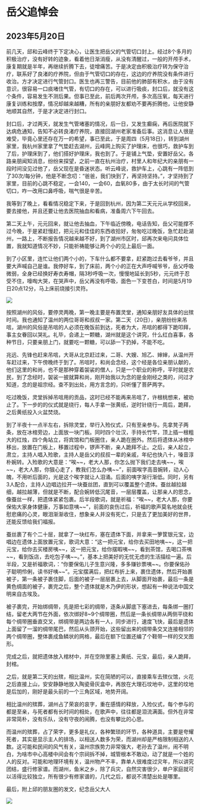 岳父追悼会
=======================

2023年5月20日
-----------------------

前几天，邱和云峰终于下定决心，让医生把岳父的气管切口封上。经过8个多月的积极治疗，没有好转的迹象，看着他日渐消瘦，从没有清醒过，一般的开颅手术，康复期就是半年，再继续折腾下去，徒增痛苦。于是决定由积极治疗转为保守治疗，联系好了良渚的疗养院，但由于气管切口的存在，这边的疗养院没有条件进行收治。方才决定进行气管封口。医生也再三警告，目前他的肺部有积水，由于没有意识，很容易一口痰堵住气管，有切口的存在，可以进行吸痰，封口后，就没有这个条件，容易发生不测后果。但事已至此，前后两次开颅，多次高压氧，每天进行康复训练和按摩，情况却越来越糟，所有的亲朋好友都劝不要再折腾他，让他安静地顺其自然，于是才决定进行封口。

封口后，才过两天，就发生气管堵塞的情况，后一日，又发生癫痫，再后医院就下达病危通知，告知不必转良渚疗养院，直接回湖州老家准备后事。这消息让人很是难受，毕竟心里还存在万一的希望，事已至此，于是周四（5月18日），转到湖州家里，我杭州家里拿了气垫赶去湖州，云峰网上购买了护理床，也很巧，救护车到了后，护理床到了，他们搭好护理床，我也到了。于是铺上气垫，安置好岳父。各路亲朋闻知消息，纷纷来探望，之前一直在杭州治疗，村里人和年纪大的亲朋有一段时间没见过他了，岳父现在是昏迷状态。听云峰说，救护车上，心跳有一阵低到了30次/每分钟，他是不断念叨：“爸爸，我们快到了，再坚持坚持。”，才坚持到了家里，目前的心跳不稳定，一会140，一会60，血氧80多，由于太长时间的气管切口，咋一改用口鼻呼吸，喘气很是辛苦。

我等到了晚上，看看情况稳定下来，于是回到杭州，因为第二天元元从学校回来，要去接他，并且还要让他去医院抽血和看病，准备周六下午回去。

第二天上午，元元回来，就让他去抽血，下午临近傍晚，电话告知，岳父可能撑不过今晚，于是紧赶慢赶，把元元和佳佳的东西收拾好，匆匆吃过晚饭，急忙赶赴湖州，一路上，不断报告情况越来越不好，到了湖州市区时，邱再次来电问具体位置，我就知道情况不妙，只能祈祷能够让两个小的见上最后一面。

到了小区里，连忙让他们两个小的，下车什么都不要拿，赶紧跑过去看爷爷，并且要大声喊自己是谁。我停好车，到了床前，两个小的正在大声呼喊爷爷，岳父呼吸微弱，全身已经换好寿衣寿帽，隔3秒呼吸一次，慢慢地延长到5秒，元元终于忍受不住，嚎啕大哭，在哭声中，岳父再没有呼吸，面色一下变苍白，时间是5月19日20点12分，马上床前烧接引灵符。

![]({{site.url}}/assets/blog-images/20230520/111.jpg)

按照湖州的风俗，要停灵两晚，第一晚主要是布置灵堂，通知亲朋好友具体的出殡时间。我也通知了温州的两位哥哥和叔叔一家。第二天（20日），亲朋纷纷来吊唁，湖州的风俗是吊唁的人必须在晚饭前到达，死者为大，吊唁的都得下跪叩拜，事主女眷回以哭礼。礼毕，会递上一颗糖，湖州就是这个讲究，什么红白喜事，各种节日，只要亲朋上门，就要吃一颗糖，可以舔一下扔掉，不能不吃。

兆远、先锋也赶来吊唁，大哥从北京赶过来，二哥、大嫂、旭乙、婶婶，从温州开车赶过来，下午傍晚终于到了。吊唁时，和尚会念经，这个经是各位亲朋认献的，他们这里的和尚，也不是那种穿着袈裟的僧人，只是一个职业的称呼，平时就是农民，到了念经时，袈裟一披就算和尚，刚开始我以为念的是金刚经之类的，问过才知道，念的是祖宗经。查不到出处，用方言念的，只听懂了菩萨两字。

吃过晚饭，灵堂拆掉吊唁用的贡品，这时已经不能再来吊唁了，许根桃想来，被劝止了。下一步的的仪式就是绕行，每人手拿一张黄纸，逆时针绕行一周后，跪拜，之后黄纸投入火盆焚烧。

到了半夜十一点半左右，拆除灵堂，举行入殓仪式，只有至亲参与。先拿凳子两条，放在冰棺旁边，上面放一块门板。同时四个壮汉，手持长竹竿，顶上插一根粗大的红烛，四个角站立，将宾馆和门板圈住，亲人跪在圈外。然后将遗体从冰棺中移出，放置在门板上，移置过程中，锣声不断，亲人跪拜不止。之后，亲人起立，肃立，主持人唱入殓歌，主持人是岳父的叔叔一辈的亲戚，年纪也快八十，嗓音淳朴婉转。入殓歌的大意是：“唉\~\~，老大人那，你怎么抛下我们走去咦\~\~，唉\~\~，老大人那，你狠心走了，教我们怎么办咦\~\~”，前面唉字高音婉转，动人心魄，不用听后面的，光是这个唉字就让人泪涌。后面的咦字渐行渐低。同时，另有3人配合，主持人边唱边拉开一块蚕丝团，直到可以覆盖整个遗体。蚕丝越拉越细，越拉越薄，但就是不断，配合婉转低沉尾音，一层层覆盖，让那亲人的思念，像蚕丝一样，把遗体紧紧包裹。后半段歌词，就是祈福：“唉\~\~，老大人那，你要保佑大家身体健康，万事如意咦\~\~”，前面的哀伤过后，祈福的歌声莫名地就会抚慰悲痛的心灵，眼泪渐渐收住，想象亲人并没有死亡，只是去了更加美好的世界，还能反馈给我们福报。

蚕丝裹了有个二十层，就拿了一块红布，塞在遗体下面，并拿来一箩筐银元宝，边唱边在遗体上面放置元宝，歌词大意：“这一把元宝，给你去买田地咦\~\~，这一把元宝，给你去买楼房咦\~\~，这一把元宝，给你摆暇咦\~\~，看到茶馆，去喝口茶咦\~\~，看到饭店，去吃包子咦\~\~。”，基本上把美好的无忧无虑的生活描绘一遍。后半段，又是祈福歌词，：“你要保佑儿子生意兴隆，多多赚钞票咦\~\~。你要保佑孙子聪明伶俐，读书好咦\~\~”。元宝摆满后，把红布折上来，裹住遗体，然后开始裹被子，第一条被子裹住脚，后面的被子一层层裹上去，从脚面开始裹，最后一条是黄色绸面的被子，裹完之后，整个遗体就是木乃伊的形状，想起有一种说法中国文明来自古埃及。

被子裹完，开始绑绸带，先是把七彩的绸带，逐条从脚底下塞进去，每条绑一圈打结，留老大两节在外面，依次绑好8~9个绸带圈，然后是一条长绸带从两侧平绕和每个绸带圈垂直交叉，绑绸带是两边各有一人，同步进行，速度飞快，最后是遗体上面留了一溜的绸带尾巴，然后从头颈开始，这些留出来的绸带条交叉连接相邻的两个绸带圈，整体裹成鱼鳞状的网格，最后在额下位置还编了个鞋带一样的交叉图形。

完成之后，就把遗体放入棺材中，并在空隙里塞上黄纸、元宝，最后，亲人跪拜，封棺。

之后，就是第二天的出殡，相比温州，实在简陋的可以，直接乘车去殡仪馆，火花之后直接上山，安安静静地放入陶瓷骨灰盒中，再放在大理石坟地中，这里的坟地是后加的，刚好是最头前的一个三角区域，地势开阔。

相比温州的殡葬，湖州占了荣哀的哀字，重在感情的释放，入殓仪式，每个参与的都是至亲，与死者都有长时间的相处，在歌声中，往往都是泪流满面。但外在非常非常简朴，没有乐队，没有守夜的闹腾，也没有攀比的心思。

而温州的殡葬，占了荣字，更多是礼仪，各种繁琐的环节，各种道具，主要是夸耀死者，其实是显示主人的排场，以相送人数多为荣，而湖州却是严格限制相送的人数。这可能和民间的风气有关，温州宗族势力非常强大，老孙去了温州，闹不明白，为啥市中心高楼中间会有个宗祠拆不掉，城管根本不敢动，动了就是一个姓的人的反对。可能和地理环境有关，温州物产不丰，靠单人很难度过灾年，所以讲究团结，盛行修家谱。而湖州，鱼米之乡，除了兵灾，自然灾害很少，单户家庭就可以活得比较独立，所有很少有修家谱的，几代之后，都说不清楚出处是哪里。

最后，附上邱的朋友圈的发文，纪念岳父大人

![]({{site.url}}/assets/blog-images/20230520/123.jpg)